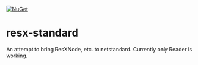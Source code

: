 [![NuGet](https://img.shields.io/nuget/v/Resx.svg)](https://www.nuget.org/packages/Resx/)

# resx-standard

An attempt to bring ResXNode, etc. to netstandard. Currently only Reader is working.
